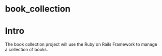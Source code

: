 # book_collection
<h1> Intro </h1>
The book collection project will use the Ruby on Rails Framework to manage a collection of books.